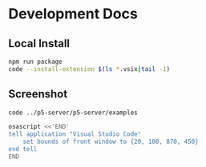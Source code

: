 # Development Docs

## Local Install

```sh
npm run package
code --install-extension $(ls *.vsix|tail -1)
```

## Screenshot

```sh
code ../p5-server/p5-server/examples
```

```sh
osascript <<'END'
tell application "Visual Studio Code"
    set bounds of front window to {20, 100, 870, 450}
end tell
END
```
